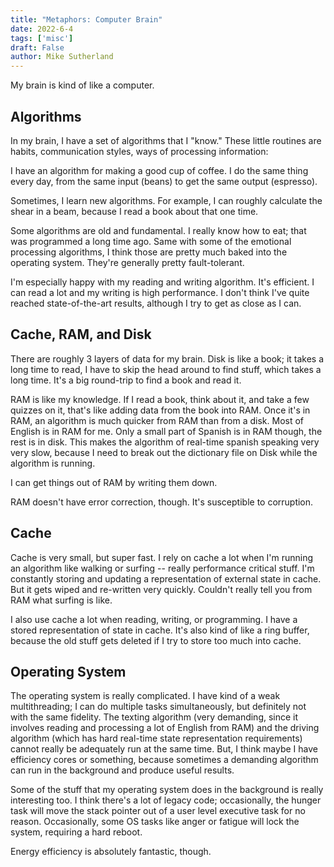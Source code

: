 ```yaml
---
title: "Metaphors: Computer Brain"
date: 2022-6-4
tags: ['misc']
draft: False
author: Mike Sutherland
---
```


My brain is kind of like a computer.

## Algorithms

In my brain, I have a set of algorithms that I "know." These little routines are habits, communication styles, ways of processing information:

I have an algorithm for making a good cup of coffee. I do the same thing every day, from the same input (beans) to get the same output (espresso).

Sometimes, I learn new algorithms. For example, I can roughly calculate the shear in a beam, because I read a book about that one time.

Some algorithms are old and fundamental. I really know how to eat; that was programmed a long time ago. Same with some of the emotional processing algorithms, I think those are pretty much baked into the operating system. They're generally pretty fault-tolerant.

I'm especially happy with my reading and writing algorithm. It's efficient. I can read a lot and my writing is high performance. I don't think I've quite reached state-of-the-art results, although I try to get as close as I can.

## Cache, RAM, and Disk

There are roughly 3 layers of data for my brain. Disk is like a book; it takes a long time to read, I have to skip the head around to find stuff, which takes a long time. It's a big round-trip to find a book and read it.

RAM is like my knowledge. If I read a book, think about it, and take a few quizzes on it, that's like adding data from the book into RAM. Once it's in RAM, an algorithm is much quicker from RAM than from a disk. Most of English is in RAM for me. Only a small part of Spanish is in RAM though, the rest is in disk. This makes the algorithm of real-time spanish speaking very very slow, because I need to break out the dictionary file on Disk while the algorithm is running.

I can get things out of RAM by writing them down.

RAM doesn't have error correction, though. It's susceptible to corruption.

## Cache

Cache is very small, but super fast. I rely on cache a lot when I'm running an algorithm like walking or surfing -- really performance critical stuff. I'm constantly storing and updating a representation of external state in cache. But it gets wiped and re-written very quickly. Couldn't really tell you from RAM what surfing is like.

I also use cache a lot when reading, writing, or programming. I have a stored representation of state in cache. It's also kind of like a ring buffer, because the old stuff gets deleted if I try to store too much into cache.

## Operating System

The operating system is really complicated. I have kind of a weak multithreading; I can do multiple tasks simultaneously, but definitely not with the same fidelity. The texting algorithm (very demanding, since it involves reading and processing a lot of English from RAM) and the driving algorithm (which has hard real-time state representation requirements) cannot really be adequately run at the same time. But, I think maybe I have efficiency cores or something, because sometimes a demanding algorithm can run in the background and produce useful results.

Some of the stuff that my operating system does in the background is really interesting too. I think there's a lot of legacy code; occasionally, the hunger task will move the stack pointer out of a user level executive task for no reason. Occasionally, some OS tasks like anger or fatigue will lock the system, requiring a hard reboot.

Energy efficiency is absolutely fantastic, though. 